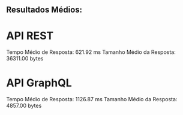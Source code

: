 ## Resultados Médios:
# API REST
Tempo Médio de Resposta: 621.92 ms
Tamanho Médio da Resposta: 36311.00 bytes

# API GraphQL
Tempo Médio de Resposta: 1126.87 ms
Tamanho Médio da Resposta: 4857.00 bytes